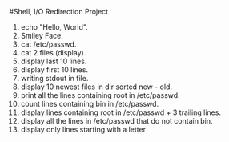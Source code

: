 #Shell, I/O Redirection Project
1. echo "Hello, World".
2. Smiley Face.
3. cat /etc/passwd.
4. cat 2 files (display).
5. display last 10 lines.
6. display first 10 lines.
8. writing stdout in file.
12. display 10 newest files in dir sorted new - old.
15. print all the lines containing root in /etc/passwd.
16. count lines containing bin in /etc/passwd.
17. display lines containing root in /etc/passwd + 3 trailing lines.
18. display all the lines in /etc/passwd that do not contain bin.
19. display only lines starting with a letter
